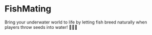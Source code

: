 # FishMating
Bring your underwater world to life by letting fish breed naturally when players throw seeds into water! 🌊🐠✨
